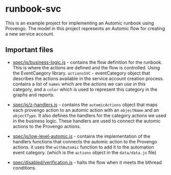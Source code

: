 # runbook-svc
This is an example project for implementing an Automic runbook using Provengo. 
The model in this project represents an Automic flow for creating a new service account. 

## Important files
- [spec/js/business-logic.js](spec/js/business-logic.js) - contains the flow definition for the runbook. This is where the actions are defined and the flow is controlled. Using the EventCaegory library.
`actionsSVC` - eventCategory object that describes the actions available in the service account creation process. contains a list of `names` which are the actions we can use in this category, and a `color` which is used to represent this category in the graphs and reports.

- [spec/js/z-handlers.js](spec/js/z-handlers.js) - contains the `automicActions` object that maps each provengo action to an automic action with an `objectName` and an `objectType`. 
It also defines the handlers for the category actions we used in the business logic. These handlers are used to connect the automic actions to the Provengo actions.

- [spec/js/low-level-automic.js](spec/js/low-level-automic.js) - contains the implementation of the handlers functions that connects the automic action to the Provengo actions. it uses the `withAutomic`
function to add it to the automation event category. (which is the `actions` object in the `data/data.js` file)

- [spec/disabled/verification.js](spec/disabled/verification.js) - halts the flow when it meets the bthread conditions. 

